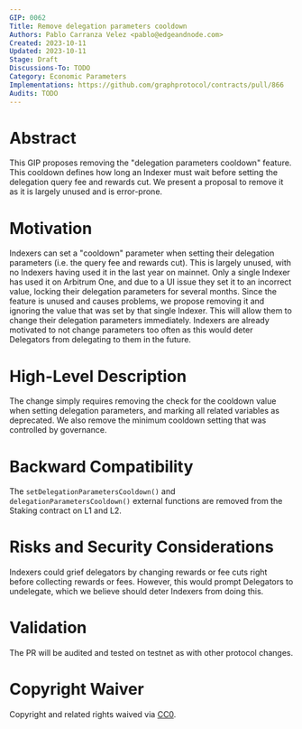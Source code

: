 ```yaml
---
GIP: 0062
Title: Remove delegation parameters cooldown
Authors: Pablo Carranza Velez <pablo@edgeandnode.com>
Created: 2023-10-11
Updated: 2023-10-11
Stage: Draft
Discussions-To: TODO
Category: Economic Parameters
Implementations: https://github.com/graphprotocol/contracts/pull/866
Audits: TODO
---
```


# Abstract

This GIP proposes removing the "delegation parameters cooldown" feature. This cooldown defines how long an Indexer must wait before setting the delegation query fee and rewards cut. We present a proposal to remove it as it is largely unused and is error-prone.

# Motivation

Indexers can set a "cooldown" parameter when setting their delegation parameters (i.e. the query fee and rewards cut). This is largely unused, with no Indexers having used it in the last year on mainnet. Only a single Indexer has used it on Arbitrum One, and due to a UI issue they set it to an incorrect value, locking their delegation parameters for several months. Since the feature is unused and causes problems, we propose removing it and ignoring the value that was set by that single Indexer. This will allow them to change their delegation parameters immediately. Indexers are already motivated to not change parameters too often as this would deter Delegators from delegating to them in the future.

# High-Level Description

The change simply requires removing the check for the cooldown value when setting delegation parameters, and marking all related variables as deprecated. We also remove the minimum cooldown setting that was controlled by governance.

# Backward Compatibility

The `setDelegationParametersCooldown()` and `delegationParametersCooldown()` external functions are removed from the Staking contract on L1 and L2.

# Risks and Security Considerations

Indexers could grief delegators by changing rewards or fee cuts right before collecting rewards or fees. However, this would prompt Delegators to undelegate, which we believe should deter Indexers from doing this.

# Validation

The PR will be audited and tested on testnet as with other protocol changes.

# Copyright Waiver

Copyright and related rights waived via [CC0](https://creativecommons.org/publicdomain/zero/1.0/).

